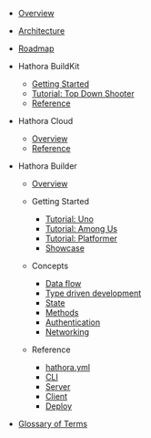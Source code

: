 - [Overview](README.md)
- [Architecture](architecture.md)
- [Roadmap](roadmap.md)

- Hathora BuildKit

  - [Getting Started](buildkit/README.md)
  - [Tutorial: Top Down Shooter](buildkit/tutorial_topdown_shooter.md)
  - [Reference](buildkit/reference.md)

- Hathora Cloud

  - [Overview](cloud/README.md)
  - [Reference](cloud/reference.md)

- Hathora Builder

  - [Overview](builder/README.md)

  - Getting Started

    - [Tutorial: Uno](builder/tutorial_uno.md)
    - [Tutorial: Among Us](builder/tutorial_among_us.md)
    - [Tutorial: Platformer](builder/tutorial_platformer.md)
    - [Showcase](builder/showcase.md)

  - Concepts

    - [Data flow](builder/data-flow.md)
    - [Type driven development](builder/type-driven-development.md)
    - [State](builder/state.md)
    - [Methods](builder/methods.md)
    - [Authentication](builder/auth.md)
    - [Networking](builder/networking.md)

  - Reference

    - [hathora.yml](builder/hathora-yml.md)
    - [CLI](builder/cli.md)
    - [Server](builder/server.md)
    - [Client](builder/client.md)
    - [Deploy](builder/deploy.md)

- [Glossary of Terms](glossary.md)
